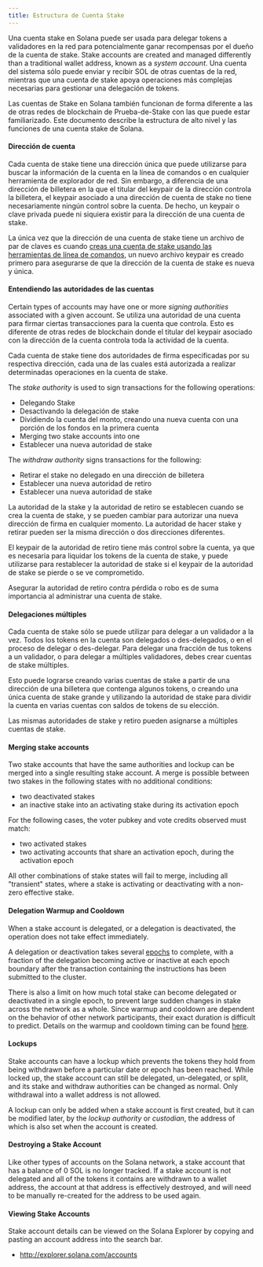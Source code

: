 ```yaml
---
title: Estructura de Cuenta Stake
---
```


Una cuenta stake en Solana puede ser usada para delegar tokens a validadores en la red para potencialmente ganar recompensas por el dueño de la cuenta de stake. Stake accounts are created and managed differently than a traditional wallet address, known as a _system account_. Una cuenta del sistema sólo puede enviar y recibir SOL de otras cuentas de la red, mientras que una cuenta de stake apoya operaciones más complejas necesarias para gestionar una delegación de tokens.

Las cuentas de Stake en Solana también funcionan de forma diferente a las de otras redes de blockchain de Prueba-de-Stake con las que puede estar familiarizado. Este documento describe la estructura de alto nivel y las funciones de una cuenta stake de Solana.

#### Dirección de cuenta

Cada cuenta de stake tiene una dirección única que puede utilizarse para buscar la información de la cuenta en la línea de comandos o en cualquier herramienta de explorador de red. Sin embargo, a diferencia de una dirección de billetera en la que el titular del keypair de la dirección controla la billetera, el keypair asociado a una dirección de cuenta de stake no tiene necesariamente ningún control sobre la cuenta. De hecho, un keypair o clave privada puede ni siquiera existir para la dirección de una cuenta de stake.

La única vez que la dirección de una cuenta de stake tiene un archivo de par de claves es cuando [creas una cuenta de stake usando las herramientas de línea de comandos](../cli/delegate-stake.md#create-a-stake-account), un nuevo archivo keypair es creado primero para asegurarse de que la dirección de la cuenta de stake es nueva y única.

#### Entendiendo las autoridades de las cuentas

Certain types of accounts may have one or more _signing authorities_ associated with a given account. Se utiliza una autoridad de una cuenta para firmar ciertas transacciones para la cuenta que controla. Esto es diferente de otras redes de blockchain donde el titular del keypair asociado con la dirección de la cuenta controla toda la actividad de la cuenta.

Cada cuenta de stake tiene dos autoridades de firma especificadas por su respectiva dirección, cada una de las cuales está autorizada a realizar determinadas operaciones en la cuenta de stake.

The _stake authority_ is used to sign transactions for the following operations:

- Delegando Stake
- Desactivando la delegación de stake
- Dividiendo la cuenta del monto, creando una nueva cuenta con una porción de los fondos en la primera cuenta
- Merging two stake accounts into one
- Establecer una nueva autoridad de stake

The _withdraw authority_ signs transactions for the following:

- Retirar el stake no delegado en una dirección de billetera
- Establecer una nueva autoridad de retiro
- Establecer una nueva autoridad de stake

La autoridad de la stake y la autoridad de retiro se establecen cuando se crea la cuenta de stake, y se pueden cambiar para autorizar una nueva dirección de firma en cualquier momento. La autoridad de hacer stake y retirar pueden ser la misma dirección o dos direcciones diferentes.

El keypair de la autoridad de retiro tiene más control sobre la cuenta, ya que es necesaria para liquidar los tokens de la cuenta de stake, y puede utilizarse para restablecer la autoridad de stake si el keypair de la autoridad de stake se pierde o se ve comprometido.

Asegurar la autoridad de retiro contra pérdida o robo es de suma importancia al administrar una cuenta de stake.

#### Delegaciones múltiples

Cada cuenta de stake sólo se puede utilizar para delegar a un validador a la vez. Todos los tokens en la cuenta son delegados o des-delegados, o en el proceso de delegar o des-delegar. Para delegar una fracción de tus tokens a un validador, o para delegar a múltiples validadores, debes crear cuentas de stake múltiples.

Esto puede lograrse creando varias cuentas de stake a partir de una dirección de una billetera que contenga algunos tokens, o creando una única cuenta de stake grande y utilizando la autoridad de stake para dividir la cuenta en varias cuentas con saldos de tokens de su elección.

Las mismas autoridades de stake y retiro pueden asignarse a múltiples cuentas de stake.

#### Merging stake accounts

Two stake accounts that have the same authorities and lockup can be merged into a single resulting stake account. A merge is possible between two stakes in the following states with no additional conditions:

- two deactivated stakes
- an inactive stake into an activating stake during its activation epoch

For the following cases, the voter pubkey and vote credits observed must match:

- two activated stakes
- two activating accounts that share an activation epoch, during the activation epoch

All other combinations of stake states will fail to merge, including all "transient" states, where a stake is activating or deactivating with a non-zero effective stake.

#### Delegation Warmup and Cooldown

When a stake account is delegated, or a delegation is deactivated, the operation does not take effect immediately.

A delegation or deactivation takes several [epochs](../terminology.md#epoch) to complete, with a fraction of the delegation becoming active or inactive at each epoch boundary after the transaction containing the instructions has been submitted to the cluster.

There is also a limit on how much total stake can become delegated or deactivated in a single epoch, to prevent large sudden changes in stake across the network as a whole. Since warmup and cooldown are dependent on the behavior of other network participants, their exact duration is difficult to predict. Details on the warmup and cooldown timing can be found [here](../cluster/stake-delegation-and-rewards.md#stake-warmup-cooldown-withdrawal).

#### Lockups

Stake accounts can have a lockup which prevents the tokens they hold from being withdrawn before a particular date or epoch has been reached. While locked up, the stake account can still be delegated, un-delegated, or split, and its stake and withdraw authorities can be changed as normal. Only withdrawal into a wallet address is not allowed.

A lockup can only be added when a stake account is first created, but it can be modified later, by the _lockup authority_ or _custodian_, the address of which is also set when the account is created.

#### Destroying a Stake Account

Like other types of accounts on the Solana network, a stake account that has a balance of 0 SOL is no longer tracked. If a stake account is not delegated and all of the tokens it contains are withdrawn to a wallet address, the account at that address is effectively destroyed, and will need to be manually re-created for the address to be used again.

#### Viewing Stake Accounts

Stake account details can be viewed on the Solana Explorer by copying and pasting an account address into the search bar.

- http://explorer.solana.com/accounts
